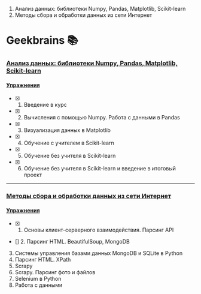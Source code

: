 1. Анализ данных: библиотеки Numpy, Pandas, Matplotlib, Scikit-learn
2. Методы сбора и обработки данных из сети Интернет

# Geekbrains 📚

### [Анализ данных: библиотеки Numpy, Pandas, Matplotlib, Scikit-learn](https://geekbrains.ru/courses/476)
#### [Упражнения](https://github.com/Christinayar/Python_Libraries/tree/master/GU%20Python%20for%20Data%20Science%20)
- [x] 1. Введение в курс
- [x] 2. Вычисления с помощью Numpy. Работа с данными в Pandas
- [x] 3. Визуализация данных в Matplotlib
- [x] 4. Обучение с учителем в Scikit-learn
- [x] 5. Обучение без учителя в Scikit-learn
- [x] 6. Обучение без учителя в Scikit-learn и введение в итоговый проект

***
### [Методы сбора и обработки данных из сети Интернет](https://geekbrains.ru/courses/498) 
#### [Упражнения](https://github.com/Christinayar/Python_Libraries/tree/master/GU%20Data%20collection%20and%20processing%20methods)
- [x] 1. Основы клиент-серверного взаимодействия. Парсинг API
- [] 2. Парсинг HTML. BeautifulSoup, MongoDB
 3. Системы управления базами данных MongoDB и SQLite в Python
 4. Парсинг HTML. XPath
 5. Scrapy
  6. Scrapy. Парсинг фото и файлов
  7. Selenium в Python
  8. Работа с данными
